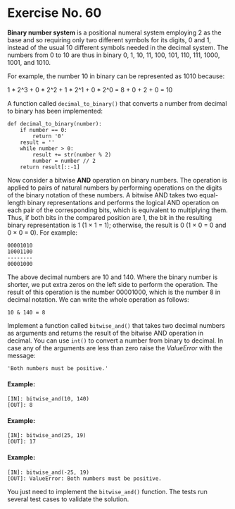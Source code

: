 # Exercise No. 60

**Binary number system** is a positional numeral system employing 2 as the base and so requiring only two different symbols for its digits, 0 and 1, instead of the usual 10 different symbols needed in the decimal system. The numbers from 0 to 10 are thus in binary 0, 1, 10, 11, 100, 101, 110, 111, 1000, 1001, and 1010.

For example, the number 10 in binary can be represented as 1010 because:

1 * 2^3 + 0 * 2^2 + 1 * 2^1 + 0 * 2^0 = 8 + 0 + 2 + 0 = 10


A function called `decimal_to_binary()` that converts a number from decimal to binary has been implemented:

```
def decimal_to_binary(number):
    if number == 0:
        return '0'
    result = ''
    while number > 0:
        result += str(number % 2)
        number = number // 2
    return result[::-1]
```

Now consider a bitwise **AND** operation on binary numbers. The operation is applied to pairs of natural numbers by performing operations on the digits of the binary notation of these numbers. A bitwise AND takes two equal-length binary representations and performs the logical AND operation on each pair of the corresponding bits, which is equivalent to multiplying them. Thus, if both bits in the compared position are 1, the bit in the resulting binary representation is 1 (1 × 1 = 1); otherwise, the result is 0 (1 × 0 = 0 and 0 × 0 = 0). For example:

    00001010
    10001100
    --------
    00001000


The above decimal numbers are 10 and 140. Where the binary number is shorter, we put extra zeros on the left side to perform the operation. The result of this operation is the number 00001000, which is the number 8 in decimal notation. We can write the whole operation as follows:

    10 & 140 = 8


Implement a function called `bitwise_and()` that takes two decimal numbers as arguments and returns the result of the bitwise AND operation in decimal. You can use `int()` to convert a number from binary to decimal. In case any of the arguments are less than zero raise the *ValueError* with the message:

    'Both numbers must be positive.'


#### Example:

    [IN]: bitwise_and(10, 140)
    [OUT]: 8


#### Example:

    [IN]: bitwise_and(25, 19)
    [OUT]: 17


#### Example:

    [IN]: bitwise_and(-25, 19)
    [OUT]: ValueError: Both numbers must be positive.


You just need to implement the `bitwise_and()` function. The tests run several test cases to validate the solution.